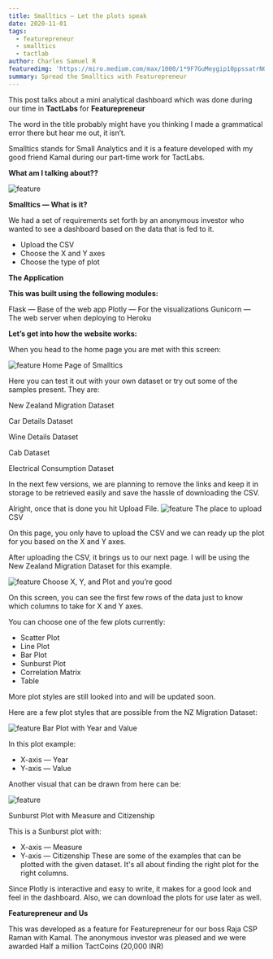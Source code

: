 ```yaml
---
title: Smalltics — Let the plots speak 
date: 2020-11-01
tags: 
  - featurepreneur
  - smalltics
  - tactlab
author: Charles Samuel R
featuredimg: 'https://miro.medium.com/max/1000/1*9F7GuMeygip10ppssatrNQ.jpeg'
summary: Spread the Smalltics with Featurepreneur
---
```


This post talks about a mini analytical dashboard which was done during our time in **TactLabs** for **Featurepreneur**

The word in the title probably might have you thinking I made a grammatical error there but hear me out, it isn’t.

Smalltics stands for Small Analytics and it is a feature developed with my good friend Kamal during our part-time work for TactLabs.

**What am I talking about??**

![feature](https://miro.medium.com/max/700/1*KY5c65SqqdW4FJYJN22D8Q.jpeg)

**Smalltics — What is it?**

We had a set of requirements set forth by an anonymous investor who wanted to see a dashboard based on the data that is fed to it.

* Upload the CSV
* Choose the X and Y axes
* Choose the type of plot


**The Application**

**This was built using the following modules:**

Flask — Base of the web app
Plotly — For the visualizations
Gunicorn — The web server when deploying to Heroku

**Let’s get into how the website works:**

When you head to the home page you are met with this screen:

![feature](https://miro.medium.com/max/1000/1*70nmMI4e-7rfBREDSPbLfw.png)
Home Page of Smalltics

Here you can test it out with your own dataset or try out some of the samples present. They are:

New Zealand Migration Dataset

Car Details Dataset

Wine Details Dataset

Cab Dataset

Electrical Consumption Dataset

In the next few versions, we are planning to remove the links and keep it in storage to be retrieved easily and save the hassle of downloading the CSV.

Alright, once that is done you hit Upload File.
![feature](https://miro.medium.com/max/1000/1*85z7p4Ii1QlrzRYZTHwJYA.png)
The place to upload CSV

On this page, you only have to upload the CSV and we can ready up the plot for you based on the X and Y axes.

After uploading the CSV, it brings us to our next page. I will be using the New Zealand Migration Dataset for this example.

![feature](https://miro.medium.com/max/1000/1*m1sLLSR1MUM1cD5DqSc-AA.png)
Choose X, Y, and Plot and you’re good

On this screen, you can see the first few rows of the data just to know which columns to take for X and Y axes.

You can choose one of the few plots currently:

* Scatter Plot
* Line Plot
* Bar Plot
* Sunburst Plot
* Correlation Matrix
* Table

More plot styles are still looked into and will be updated soon.

Here are a few plot styles that are possible from the NZ Migration Dataset:

![feature](https://miro.medium.com/max/1000/1*mD4nWSYcBQJl7Lf6u1LQBw.png)
Bar Plot with Year and Value

In this plot example:

* X-axis — Year
* Y-axis — Value

Another visual that can be drawn from here can be:

![feature](https://miro.medium.com/max/1000/1*EeAcCqJZWaN65sr7iEofbA.png)

Sunburst Plot with Measure and Citizenship

This is a Sunburst plot with:

* X-axis — Measure
* Y-axis — Citizenship
These are some of the examples that can be plotted with the given dataset. It's all about finding the right plot for the right columns.

Since Plotly is interactive and easy to write, it makes for a good look and feel in the dashboard. Also, we can download the plots for use later as well.

**Featurepreneur and Us**

This was developed as a feature for Featurepreneur for our boss Raja CSP Raman with Kamal.
The anonymous investor was pleased and we were awarded Half a million TactCoins (20,000 INR)
